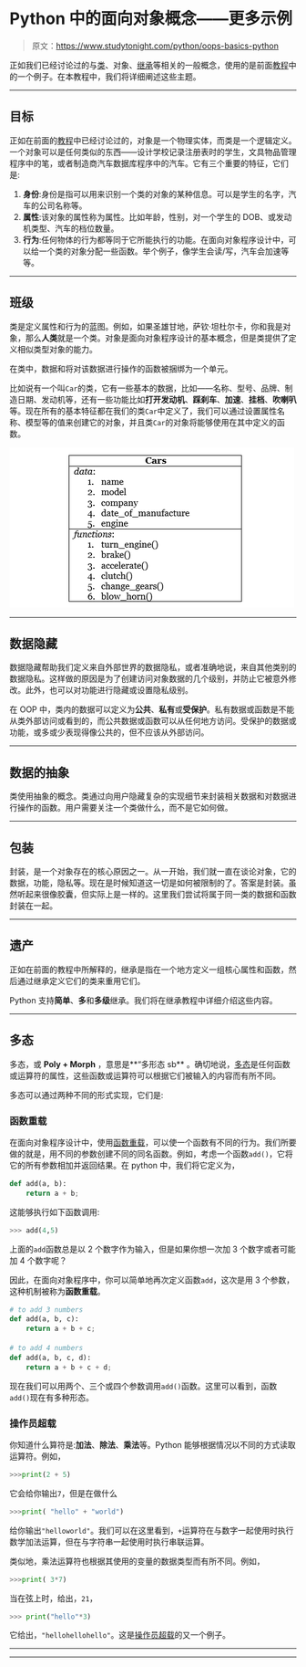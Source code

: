 # Python 中的面向对象概念——更多示例

> 原文：<https://www.studytonight.com/python/oops-basics-python>

正如我们已经讨论过的与[类](class-in-python)、对象、[继承](inheritance-in-python)等相关的一般概念，使用的是前面[教程](oops-in-python)中的一个例子。在本教程中，我们将详细阐述这些主题。

* * *

## 目标

正如在前面的[教程](oops-in-python)中已经讨论过的，对象是一个物理实体，而类是一个逻辑定义。一个对象可以是任何类似的东西——设计学校记录注册表时的学生，文具物品管理程序中的笔，或者制造商汽车数据库程序中的汽车。它有三个重要的特征，它们是:

1.  **身份**:身份是指可以用来识别一个类的对象的某种信息。可以是学生的名字，汽车的公司名称等。
2.  **属性**:该对象的属性称为属性。比如年龄，性别，对一个学生的 DOB、或发动机类型、汽车的档位数量。
3.  **行为**:任何物体的行为都等同于它所能执行的功能。在面向对象程序设计中，可以给一个类的对象分配一些函数。举个例子，像学生会读/写，汽车会加速等等。

* * *

## 班级

类是定义属性和行为的蓝图。例如，如果圣雄甘地，萨钦·坦杜尔卡，你和我是对象，那么**人类**就是一个类。对象是面向对象程序设计的基本概念，但是类提供了定义相似类型对象的能力。

在类中，数据和将对该数据进行操作的函数被捆绑为一个单元。

比如说有一个叫`Car`的类，它有一些基本的数据，比如——名称、型号、品牌、制造日期、发动机等，还有一些功能比如**打开发动机**、**踩刹车**、**加速**、**挂档**、**吹喇叭**等。现在所有的基本特征都在我们的类`Car`中定义了，我们可以通过设置属性名称、模型等的值来创建它的对象，并且类`Car`的对象将能够使用在其中定义的函数。

![OOPS in Python](img/d2ee9172284e0e906725cf5442cda0c5.png)

* * *

## 数据隐藏

数据隐藏帮助我们定义来自外部世界的数据隐私，或者准确地说，来自其他类别的数据隐私。这样做的原因是为了创建访问对象数据的几个级别，并防止它被意外修改。此外，也可以对功能进行隐藏或设置隐私级别。

在 OOP 中，类内的数据可以定义为**公共**、**私有**或**受保护**。私有数据或函数是不能从类外部访问或看到的，而公共数据或函数可以从任何地方访问。受保护的数据或功能，或多或少表现得像公共的，但不应该从外部访问。

* * *

## 数据的抽象

类使用抽象的概念。类通过向用户隐藏复杂的实现细节来封装相关数据和对数据进行操作的函数。用户需要关注一个类做什么，而不是它如何做。

* * *

## 包装

封装，是一个对象存在的核心原因之一。从一开始，我们就一直在谈论对象，它的数据，功能，隐私等。现在是时候知道这一切是如何被限制的了。答案是封装。虽然听起来很像胶囊，但实际上是一样的。这里我们尝试将属于同一类的数据和函数封装在一起。

* * *

## 遗产

正如在前面的教程中所解释的，继承是指在一个地方定义一组核心属性和函数，然后通过继承定义它们的类来重用它们。

Python 支持**简单**、**多**和**多级**继承。我们将在继承教程中详细介绍这些内容。

* * *

## 多态

多态，或 **Poly + Morph** ，意思是**“多形态 sb** 。确切地说，[多态](python-polymorphism)是任何函数或运算符的属性，这些函数或运算符可以根据它们被输入的内容而有所不同。

多态可以通过两种不同的形式实现，它们是:

### 函数重载

在面向对象程序设计中，使用[函数重载](method-overriding-in-python)，可以使一个函数有不同的行为。我们所要做的就是，用不同的参数创建不同的同名函数。例如，考虑一个函数`add()`，它将它的所有参数相加并返回结果。在 python 中，我们将它定义为，

```py
def add(a, b):
	return a + b;
```

这能够执行如下函数调用:

```py
>>> add(4,5)
```

上面的`add`函数总是以 2 个数字作为输入，但是如果你想一次加 3 个数字或者可能加 4 个数字呢？

因此，在面向对象程序中，你可以简单地再次定义函数`add`，这次是用 3 个参数，这种机制被称为**函数重载**。

```py
# to add 3 numbers
def add(a, b, c):
	return a + b + c;

# to add 4 numbers
def add(a, b, c, d):
	return a + b + c + d;
```

现在我们可以用两个、三个或四个参数调用`add()`函数。这里可以看到，函数`add()`现在有多种形态。

### 操作员超载

你知道什么算符是:**加法**、**除法**、**乘法**等。Python 能够根据情况以不同的方式读取运算符。例如，

```py
>>>print(2 + 5)
```

它会给你输出`7`，但是在做什么

```py
>>>print( "hello" + "world")
```

给你输出`"helloworld"`。我们可以在这里看到，`+`运算符在与数字一起使用时执行数学加法运算，但在与字符串一起使用时执行串联运算。

类似地，乘法运算符也根据其使用的变量的数据类型而有所不同。例如，

```py
>>>print( 3*7)
```

当在弦上时，给出，`21`，

```py
>>> print("hello"*3)
```

它给出，`"hellohellohello"`。这是[操作员超载](python-operator-overloading)的又一个例子。

* * *

* * *